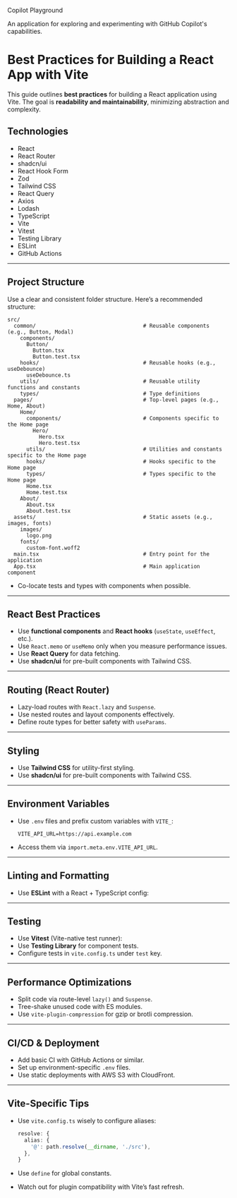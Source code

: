 Copilot Playground

An application for exploring and experimenting with GitHub Copilot's capabilities.

# Best Practices for Building a React App with Vite

This guide outlines **best practices** for building a React application using Vite. The goal is **readability and maintainability**, minimizing abstraction and complexity.

## Technologies

- React
- React Router
- shadcn/ui
- React Hook Form
- Zod
- Tailwind CSS
- React Query
- Axios
- Lodash
- TypeScript
- Vite
- Vitest
- Testing Library
- ESLint
- GitHub Actions

---

## Project Structure

Use a clear and consistent folder structure. Here’s a recommended structure:

```
src/
  common/                                  # Reusable components (e.g., Button, Modal)
    components/
      Button/
        Button.tsx
        Button.test.tsx
    hooks/                                 # Reusable hooks (e.g., useDebounce)
      useDebounce.ts
    utils/                                 # Reusable utility functions and constants
    types/                                 # Type definitions
  pages/                                   # Top-level pages (e.g., Home, About)
    Home/
      components/                          # Components specific to the Home page
        Hero/
          Hero.tsx
          Hero.test.tsx
      utils/                               # Utilities and constants specific to the Home page
      hooks/                               # Hooks specific to the Home page
      types/                               # Types specific to the Home page
      Home.tsx
      Home.test.tsx
    About/
      About.tsx
      About.test.tsx
  assets/                                  # Static assets (e.g., images, fonts)
    images/
      logo.png
    fonts/
      custom-font.woff2
  main.tsx                                 # Entry point for the application
  App.tsx                                  # Main application component
```

- Co-locate tests and types with components when possible.

---

## React Best Practices

- Use **functional components** and **React hooks** (`useState`, `useEffect`, etc.).
- Use `React.memo` or `useMemo` only when you measure performance issues.
- Use **React Query** for data fetching.
- Use **shadcn/ui** for pre-built components with Tailwind CSS.

---

## Routing (React Router)

- Lazy-load routes with `React.lazy` and `Suspense`.
- Use nested routes and layout components effectively.
- Define route types for better safety with `useParams`.

---

## Styling

- Use **Tailwind CSS** for utility-first styling.
- Use **shadcn/ui** for pre-built components with Tailwind CSS.

---

## Environment Variables

- Use `.env` files and prefix custom variables with `VITE_`:

  ```
  VITE_API_URL=https://api.example.com
  ```

- Access them via `import.meta.env.VITE_API_URL`.

---

## Linting and Formatting

- Use **ESLint** with a React + TypeScript config:

---

## Testing

- Use **Vitest** (Vite-native test runner):
- Use **Testing Library** for component tests.
- Configure tests in `vite.config.ts` under `test` key.

---

## Performance Optimizations

- Split code via route-level `lazy()` and `Suspense`.
- Tree-shake unused code with ES modules.
- Use `vite-plugin-compression` for gzip or brotli compression.

---

## CI/CD & Deployment

- Add basic CI with GitHub Actions or similar.
- Set up environment-specific `.env` files.
- Use static deployments with AWS S3 with CloudFront.

---

## Vite-Specific Tips

- Use `vite.config.ts` wisely to configure aliases:

  ```ts
  resolve: {
    alias: {
      '@': path.resolve(__dirname, './src'),
    },
  }
  ```

- Use `define` for global constants.
- Watch out for plugin compatibility with Vite’s fast refresh.
